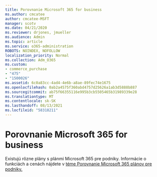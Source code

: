 ```yaml
---
title: Porovnanie Microsoft 365 for business
ms.author: cmcatee
author: cmcatee-MSFT
manager: scotv
ms.date: 04/21/2020
ms.reviewer: drjones, jmueller
ms.audience: Admin
ms.topic: article
ms.service: o365-administration
ROBOTS: NOINDEX, NOFOLLOW
localization_priority: Normal
ms.collection: Adm_O365
ms.custom:
- commerce_purchase
- "475"
- "1500026"
ms.assetid: 6c0a83cc-4ad4-4e6b-a8ae-89fec74e1675
ms.openlocfilehash: 0ab2a4575f360abd4757d25626a1ab3d5888b887
ms.sourcegitcommit: ab75f66355116e995b3cb5505465b31989339e28
ms.translationtype: MT
ms.contentlocale: sk-SK
ms.lasthandoff: 08/13/2021
ms.locfileid: "58318211"
---
```

# <a name="compare-microsoft-365-for-business"></a>Porovnanie Microsoft 365 for business

Existujú rôzne plány s plánmi Microsoft 365 pre podniky. Informácie o funkciách a cenách nájdete v [téme Porovnanie Microsoft 365 plánov pre podniky.](https://www.microsoft.com/microsoft-365/business/compare-all-microsoft-365-business-products)  